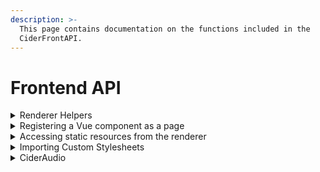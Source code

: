 ```yaml
---
description: >-
  This page contains documentation on the functions included in the
  CiderFrontAPI.
---
```


# Frontend API

<details>

<summary>Renderer Helpers</summary>

* `CiderFrontAPI.*`

<!---->

* `AddMenuEntry(entry: CiderFrontAPI.Objects.MenuEntry)` - Add an entry to the Cider menu
* `StyleSheets`
  * Add(href: string) - Load a `.less` stylesheet from a URL

</details>

<details>

<summary>Registering a Vue component as a page</summary>

Registering a Vue component is done by adding `plugin.` to the front of the component name. Pages can then be loaded with `app.appRoute("plugin/<component name without plugin.>")`

</details>

<details>

<summary>Accessing static resources from the renderer</summary>

Additional resources in the plugins such as images and other files can be accessed with methods like `fetch()` from `./plugins/:packageName/:file` this resolves to `http://localhost:{port}/plugins/:packageName/:file`

`:packageName` refers to the `name` property in package.json for the plugin.

</details>

<details>

<summary>Importing Custom Stylesheets</summary>

Example:

`CiderFrontAPI.StyleSheets.Add("./plugins/:packageName/mystylesheet.less")`

`:packageName` refers to the `name` property in package.json for the plugin.

</details>

<details>

<summary>CiderAudio</summary>

**Note: CiderAudio requires Advanced Audio Functionality to be enabled in the app settings.**

Cider features a custom audio stack, available in the renderer.

* `CiderAudio.context` - Primary AudioContext
* `CiderAudio.source` - Audio Source

CiderAudio contains the following nodes:

* `CiderAudio.audioNodes.gainNode` - Main gain node
* `CiderAudio.audioNodes.spatialNode` - Used by audio spatialization
* `CiderAudio.audioNodes.audioBands` - Used by EQ
* `CiderAudio.audioNodes.vibrantbassNode` - Used to deliver vibrant bass functionality
* `CiderAudio.audioNodes.llpw` - Used by Cider Adrenaline Processor (CAP)
* `CiderAudio.audioNodes.analogWarmth` - Used by Analog Warmth

#### audio.js explained

https://github.com/ciderapp/Cider/blob/develop/src/renderer/audio/audio.js

CiderAudio initializes with `CiderAudio.hierarchical_loading()` Inside the loading process, all audioNodes are cleared and re-initialized and chained based on what the user has enabled. The designed hierarchy for loading audio functions is as follows:

* `h1 item` - AudioBand (final output)
* `h2 item 1` - AudioBands vibrantbass\_h2\_1() (vibrant bass node)
* `h2 item 2` - llpw\_h2\_2() (CiderAudio.audioNodes.llpw)
* `h2 item 3` - analogWarmth\_h2\_3() (CiderAudio.audioNodes.analogWarmth)
* Spatial Node is always the last node in the chain

</details>

